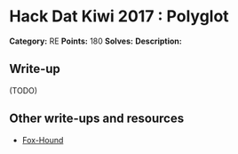 # Hack Dat Kiwi 2017 : Polyglot

**Category:** RE
**Points:** 180
**Solves:**
**Description:**

## Write-up

(TODO)

## Other write-ups and resources

* [Fox-Hound](https://github.com/soolidsnake/Write-ups/tree/master/Kiwi_CTF/Polyglot)
